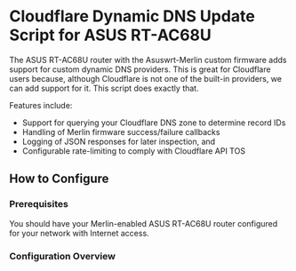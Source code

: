 # Cloudflare Dynamic DNS Update Script for ASUS RT-AC68U

The ASUS RT-AC68U router with the Asuswrt-Merlin custom firmware adds support for custom dynamic DNS providers. This is great for Cloudflare users because, although Cloudflare is not one of the built-in providers, we can add support for it. This script does exactly that.

Features include:
  - Support for querying your Cloudflare DNS zone to determine record IDs
  - Handling of Merlin firmware success/failure callbacks
  - Logging of JSON responses for later inspection, and
  - Configurable rate-limiting to comply with Cloudflare API TOS

## How to Configure

### Prerequisites
You should have your Merlin-enabled ASUS RT-AC68U router configured for your network with Internet access.

### Configuration Overview
